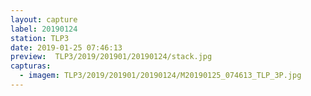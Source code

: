```yaml
---
layout: capture
label: 20190124
station: TLP3
date: 2019-01-25 07:46:13
preview:  TLP3/2019/201901/20190124/stack.jpg
capturas:
  - imagem: TLP3/2019/201901/20190124/M20190125_074613_TLP_3P.jpg
---
```

